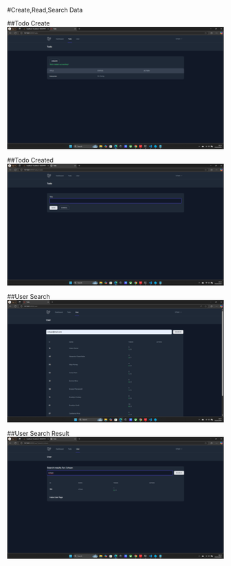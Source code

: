 #Create,Read,Search Data

##Todo Create
![Todo Create](screenshoot/tugas5/todo%20create%20successfully.png)

##Todo Created
![Todo Created](screenshoot/tugas5/title%20input%20autofocus.png)

##User Search
![User Search](screenshoot/tugas5/search%20input%20autofocus.png)

##User Search Result
![User Search Result](screenshoot/tugas5/search%20pakai%20nama%20depan.png)